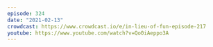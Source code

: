 ```yaml
---
episode: 324
date: "2021-02-13"
crowdcast: https://www.crowdcast.io/e/in-lieu-of-fun-episode-217
youtube: https://www.youtube.com/watch?v=Qo0iAeppo3A
---
```


